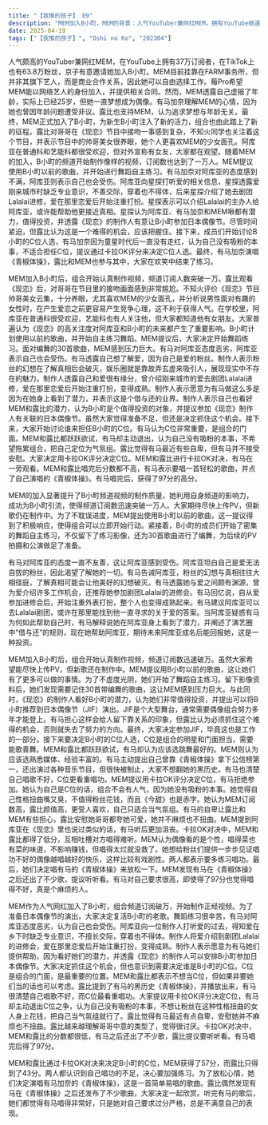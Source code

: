 ```yaml
---
title: "【我推的孩子】 09"
description: "MEM加入B小町，MEM的背景：人气YouTuber兼网红MEM，拥有YouTube频道订阅数37万和TikTok关注者数63.8万。MEM加入B小町，事务所交涉：MEM挂靠在事务所FARM下，但并非旗下艺人，只是商业合作关系，可以自由从事工作。MEM加入B小町，京子的提议：莓Pro向MEM发出偶像工作的委托，表示可以签订网络艺人合同。MEM加入B小町，MEM的年龄问题：MEM承认自己虚报了年龄，实际年龄是25岁，但一直梦想着做偶像。MEM加入B小町，有马的理解：有马也曾因年龄问题被人中伤，表示理解MEM的心情。MEM加入B小町，露比的支持：露比认为做偶像无关年龄，因为憧憬是无可阻止的。MEM加入B小町，MEM正式加入：MEM正式加入B小町，新生B小町正式走上了起跑线。现恋完结后的影响，露比对哥哥的看法：露比觉得电视上看到兄妹接吻的画面让她感到尴尬。现恋完结后的影响，不知火的评价：不知火评价《现恋》节目里都是帅哥美女，非常养眼，并表示喜欢MEM的少女面孔。现恋完结后的影响，不知火的分析：不知火分析男性在面对有趣的女性时，在产生恋心前会更容易有胜负心，这很难有人气。现恋完结后的影响，阿库亚的受欢迎程度：阿库亚在普通科非常受欢迎，艺能科也有几人在关注他，但对外他是有女朋友的人。现恋完结后的影响，现恋对B小町的影响：《现恋》的关注度对阿库亚和B小町的未来产生了很大影响。B小町的频道运营，MEM的贡献：随着MEM的加入，B小町的频道也能制作出像样的视频了。B小町的频道运营，订阅数目标：频道订阅数达到一万人，这多亏了MEM从自己的频道做了引流。B小町的频道运营，PV制作：大家希望能尽快上传PV，但歌曲还在制作中。B小町的频道运营，利用旧曲：MEM提出可以利用以前的歌曲，这样现在就可以开始行动了。B小町的频道运营，舞蹈练习：大家开始了舞蹈的自主练习，留下了影像，并带编舞了30首歌曲。阿库亚与有马的对话，有马的态度：有马对阿库亚一直态度不好，阿库亚表示自己也会受伤。阿库亚与有马的对话，阿库亚的目的：阿库亚想了解爱，因为他是爱无可救药的粉丝。阿库亚与有马的对话，有马的劝告：有马劝告阿库亚，粉丝视角下的幻想在了解真相后就会碎一地。阿库亚与有马的对话，有马与爱的过去：有马透露自己和爱很有缘分，给她介绍了很多工作，并介绍她去了剧团Lalalai的进修会。阿库亚与有马的对话，爱的变化：自从去了进修会，爱就开始注重打扮了，也有了成熟的面孔。阿库亚与有马的对话，有马的提议：有马提议阿库亚可以去Lalalai，在那里应该能更接近他所寻求的答案。阿库亚与有马的对话，有马的帮助原因：有马表示在阿库亚身上感觉到了潜力，并解释了艺能界的借与还。制作人的计划，制作人的投资：《现恋》的制作人表示，B小町是个非常值得投资的对象。制作人的计划，JIF的邀请：制作人表示可以把B小町塞进日本偶像节（JIF）。制作人的计划，JIF的意义：JIF是个大型舞台，一般的组合努力经营多年才能登上。制作人的计划，有马的担忧：有马担心这样给别人留下的印象不好，会被说是纯靠关系。制作人的计划，露比的决心：露比认为必须把握住这个机会，否则就不知道为何而努力了。制作人的计划，决定参加JIF：大家决定参加JIF，毕竟这也是工作。C位之争，C位的重要性：C位是偶像中的明星，能歌善舞的可爱女孩，组合的门面，是最重要的位置。C位之争，大家都不想当C位：MEM和露比都表示自己并不想当C位，但如果大家非要她们当的话…。C位之争，有马的黑历史：露比提到了有马的黑历史《青椒体操》，并开始播放。C位之争，有马的唱功：有马很清楚自己唱歌不好，C位最看重的还是唱功。C位之争，卡拉OK评分决定C位：大家决定用卡拉OK的评分决定C位。C位之争，有马退出C位之争：有马表示自己没有吸粉的本事，不想给这种性格扭曲嘴又臭的女人花钱，把自己当气氛组就行了。C位之争，有马的自卑：露比觉得有马最近有点自卑，并安慰她不麻烦也不扭曲。C位之争，阿库亚的类型：露比越来越理解哥哥中意的类型了，觉得好讨厌。卡拉OK评分与练习，卡拉OK评分结果：MEM得了57分，露比得了43分。卡拉OK评分与练习，露比和MEM的决心：露比和MEM都要多练习唱功。卡拉OK评分与练习，选择歌曲：大家决定点首可以喘口气的简单歌曲，来唱有马的《青椒体操》。卡拉OK评分与练习，有马的歌曲：露比发现有马在《青椒体操》之后还出了不少歌，大家决定听听看。卡拉OK评分与练习，有马的歌声：大家听了有马的歌，觉得她唱得很好，只是对自己要求太高了。"
date: 2025-04-19
tags: ["【我推的孩子】", "Oshi no Ko", "202304"]
---
```


人气颇高的YouTuber兼网红MEM，在YouTube上拥有37万订阅者，在TikTok上也有63.8万粉丝，京子有意邀请她加入B小町。MEM目前挂靠在FARM事务所，但并非其旗下艺人，而是商业合作关系，因此她可以自由选择工作。莓Pro希望MEM能以网络艺人的身份加入，并提供相关合同。然而，MEM透露自己虚报了年龄，实际上已经25岁，但她一直梦想成为偶像。有马加奈理解MEM的心情，因为她也曾因年龄问题遭受非议。露比也支持MEM，认为追求梦想与年龄无关。最终，MEM正式加入了B小町，为新生B小町注入了新的活力，组合也由此踏上了新的征程。露比对哥哥在《现恋》节目中接吻一事感到复杂，不知火同学也关注着这个节目，并表示节目中的帅哥美女很养眼，她个人更喜欢MEM的少女面孔。阿库亚在普通科和艺能科都很受欢迎，但对外宣称有女友，大家都在观望。随着MEM的加入，B小町的频道开始制作像样的视频，订阅数也达到了一万人。MEM提议使用B小町以前的歌曲，并开始进行舞蹈自主练习。有马加奈对阿库亚的态度感到不满，阿库亚则表示自己也会受伤。阿库亚向星探打听爱的相关信息，星探透露爱刚来城市时缺乏专业意识，不善交际，穿着也不得体，后来星探介绍了她去剧团Lalalai进修，爱在那里恋爱后开始注重打扮。星探表示可以介绍Lalalai的主办人给阿库亚，或许能帮助他更接近真相。星探认为阿库亚、有马加奈和MEM啾都有潜力，值得投资，并透露《现恋》的制作人有意让B小町参加日本偶像节。尽管时间紧迫，但露比认为这是一个难得的机会，应该把握住。接下来，成员们开始讨论B小町的C位人选，有马加奈因为童星时代后一直没有走红，认为自己没有吸粉的本事，不适合担任C位，提议通过卡拉OK评分来决定C位人选。最终，有马加奈演唱《青椒体操》，露比和MEM也参与其中，大家在欢笑中结束了练习。

MEM加入B小町后，组合开始认真制作视频，频道订阅人数突破一万。露比观看《现恋》后，对哥哥在节目里的接吻画面感到非常尴尬。不知火评价《现恋》节目帅哥美女云集，十分养眼，尤其喜欢MEM的少女面孔，并分析说男性面对有趣的女性时，在产生爱恋之前更容易产生竞争心理，这不利于获得人气。在学校里，阿库亚在普通科很受欢迎，艺能科也有人关注他，但大家都知道他有女朋友。大家普遍认为《现恋》的高关注度对阿库亚和B小町的未来都产生了重要影响。B小町计划使用以前的歌曲，并开始自主练习舞蹈。MEM提议后，大家决定开始舞蹈练习。面对编舞的30首歌曲，MEM感到压力巨大。有马对阿库亚态度恶劣，阿库亚表示自己也会受伤。有马透露自己想了解爱，因为自己是爱的粉丝。制作人表示粉丝的幻想在了解真相后会破灭，娱乐圈就是靠故弄玄虚来吸引人，展现现实中不存在的魅力。制作人透露自己和爱很有缘分，曾介绍刚来城市的爱去剧团Lalalai进修，爱在那里恋爱后开始注重打扮，变得成熟。制作人表示愿意为有马做这么多是因为在她身上看到了潜力，并表示这是个借与还的业界。制作人表示自己也看好MEM和露比的潜力，认为B小町是个值得投资的对象，并提议参加《现恋》制作人有关联的日本偶像节。虽然大家觉得准备不足，但还是决定抓住这个机会。接下来，大家开始讨论谁来担任B小町的C位。有马认为C位非常重要，是组合的门面。MEM和露比都跃跃欲试，有马却主动退出，认为自己没有吸粉的本事，不希望拖累组合，把自己定位为气氛组。露比觉得有马最近有些自卑，但有马并不接受安慰。大家决定用卡拉OK评分决定C位。MEM和露比进行卡拉OK对决，有马在一旁观看。MEM和露比唱完后分数都不高，有马表示要唱一首轻松的歌曲，并点了自己演唱的《青椒体操》。有马唱完后，获得了97分的高分。

MEM的加入显著提升了B小町频道视频的制作质量，她利用自身频道的影响力，成功为B小町引流，使得频道订阅数迅速突破一万人。大家期待尽快上传PV，但新歌仍在制作中。为了不耽误进度，MEM提出使用B小町以前的歌曲，这一提议得到了积极响应，使得组合可以立即开始行动。紧接着，B小町的成员们开始了密集的舞蹈自主练习，不仅留下了练习影像，还为30首歌曲进行了编舞，为后续的PV拍摄和公演做足了准备。

有马对阿库亚的态度一直不友善，这让阿库亚感到受伤。阿库亚坦白自己是爱无法自拔的粉丝，因此渴望了解她的一切。有马告诫阿库亚，粉丝的幻想与真相往往大相径庭，了解真相可能会让他美好的幻想破灭。有马透露她与爱之间颇有渊源，曾为爱介绍许多工作机会，还推荐她参加剧团Lalalai的进修会。有马回忆说，自从爱参加进修会后，开始注重外表打扮，整个人也变得成熟起来。有马建议阿库亚可以去Lalalai剧团，或许在那里能找到他一直寻求的关于爱的答案。当阿库亚疑惑有马为何如此帮助自己时，有马解释说她在阿库亚身上看到了潜力，并阐述了演艺圈中“借与还”的规则，现在她帮助阿库亚，期待未来阿库亚成名后能回报她，这是一种投资。

MEM加入B小町后，组合开始认真制作视频，频道订阅数迅速破万。虽然大家希望能尽快上传PV，但新歌还在制作中。MEM提议用B小町以前的歌曲，这让她们有了更多可以做的事情。为了不虚度光阴，她们开始了舞蹈自主练习。留下影像资料后，她们发现需要记住30首带编舞的歌曲，这让MEM感到压力巨大。与此同时，《现恋》的制作人看好B小町的潜力，认为她们非常值得投资，并提出可以将B小町推荐到日本偶像节（JIF）演出。JIF是个大型舞台，通常需要偶像组合努力多年才能登上。有马担心这样会给人留下靠关系的印象，但露比认为必须抓住这个难得的机会，否则就失去了努力的方向。最终，大家决定参加JIF，毕竟这也是工作的一部分。接下来要决定B小町的C位人选，C位是组合的明星和门面担当，需要能歌善舞。MEM和露比都跃跃欲试，有马却认为应该选跳舞最好的。MEM则认为应该选熟悉媒体、经验丰富的。有马主动提出自己曾靠《青椒体操》拿下公信榜第一，还出演过各种音乐节目，但很快被制止，大家不想翻她的黑历史。有马也清楚自己唱歌不好，C位更看重唱功。MEM提议用卡拉OK评分决定C位，有马拒绝参加。她认为自己是C位的话，组合不会有人气，因为她没有吸粉的本事。她觉得自己性格扭曲嘴又臭，不值得粉丝花钱，而且《今甜》也是赤字。她认为MEM订阅数高，露比颜值高，更受人喜欢，自己只适合当气氛组。有马的自卑让露比和MEM有些担心，露比安慰她哥哥都夸她可爱，她并不麻烦也不扭曲。MEM提到阿库亚在《现恋》里也说过类似的话，有马听后更加沮丧。卡拉OK对决中，MEM和露比都得了低分，互相吐槽对方唱得难听。MEM认为偶像看的是个性，唱得菜也有菜的味道，不影响赚钱，但唱得太烂就没救了。她想给粉丝们提供一步步见证唱功不好的偶像越唱越好的快乐，这样比较有戏剧性。两人都表示要多练习唱功。最后，她们决定唱有马的《青椒体操》来放松一下。MEM发现有马在《青椒体操》之后还出了不少歌，提议听听看。有马对自己要求很高，即使得了97分也觉得唱得不好，真是个麻烦的人。

MEM作为人气网红加入了B小町，组合频道订阅破万，开始制作正经视频。为了准备日本偶像节的演出，大家决定复活B小町的老歌。舞蹈练习很辛苦，有马对阿库亚态度恶劣，认为自己也会受伤。阿库亚向一位制作人打听爱的过去，得知爱在乡下时缺乏专业意识，不擅长交际，穿着也不得体。制作人将爱介绍到剧团Lalalai的进修会，爱在那里恋爱后开始注重打扮，变得成熟。制作人表示愿意为有马她们提供帮助，因为看好她们的潜力，并透露《现恋》的制作人可以安排B小町参加日本偶像节。大家决定抓住这个机会，但也意识到需要决定谁是B小町的C位。C位是组合的门面，是最重要的位置。MEM和露比都表示不想当C位，但如果非要她们当的话也可以考虑。露比提到了有马的黑历史《青椒体操》，并播放出来，有马很清楚自己唱歌不好，而C位最看重唱功。大家提议用卡拉OK评分决定C位，有马却主动退出C位之争，认为自己没有吸粉的本事，不想让粉丝在这种性格扭曲的女人身上花钱，把自己当气氛组就行了。露比觉得有马最近有点自卑，安慰她并不麻烦也不扭曲。露比越来越理解哥哥中意的类型了，觉得很讨厌。卡拉OK对决中，MEM和露比的分数都很低，有马之后还出了不少歌，露比提议要听听看。有马唱完后得了97分。

MEM和露比通过卡拉OK对决来决定B小町的C位，MEM获得了57分，而露比只得到了43分。两人都认识到自己唱功的不足，决心要加强练习。为了放松心情，她们决定演唱有马加奈的《青椒体操》，这是一首简单易唱的歌曲。露比偶然发现有马在《青椒体操》之后还发布了不少歌曲，大家决定一起欣赏。听完有马的歌后，她们都觉得有马唱得非常好，只是她对自己要求过分严格，总是不满意自己的表现。